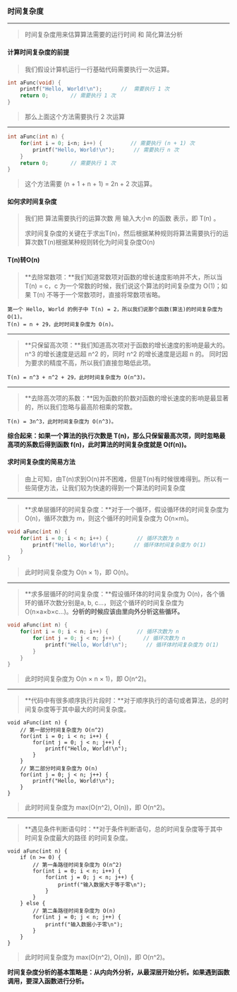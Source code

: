 ### 时间复杂度

***

>  时间复杂度用来估算算法需要的运行时间 和 简化算法分析



#### 计算时间复杂度的前提

> 我们假设计算机运行一行基础代码需要执行一次运算。

```objectivec
int aFunc(void) {
    printf("Hello, World!\n");      //  需要执行 1 次
    return 0;       // 需要执行 1 次
}
```

> 那么上面这个方法需要执行 2 次运算

***

```objectivec
int aFunc(int n) {
    for(int i = 0; i<n; i++) {         // 需要执行 (n + 1) 次
        printf("Hello, World!\n");      // 需要执行 n 次
    }
    return 0;       // 需要执行 1 次
}
```

> 这个方法需要 (n + 1 + n  + 1) = 2n + 2 次运算。



#### 如何求时间复杂度

> 我们把 算法需要执行的运算次数 用 输入大小n 的函数 表示，即 T(n) 。
>
> 求时间复杂度的关键在于求出T(n)，然后根据某种规则将算法需要执行的运算次数T(n)根据某种规则转化为时间复杂度O(n)



#### T(n)转O(n)

> **去除常数项：**我们知道常数项对函数的增长速度影响并不大，所以当 T(n) = c，c 为一个常数的时候，我们说这个算法的时间复杂度为 O(1)；如果 T(n) 不等于一个常数项时，直接将常数项省略。

```undefined
第一个 Hello, World 的例子中 T(n) = 2，所以我们说那个函数(算法)的时间复杂度为 O(1)。
T(n) = n + 29，此时时间复杂度为 O(n)。
```

***

> **只保留高次项：**我们知道高次项对于函数的增长速度的影响是最大的。n^3 的增长速度是远超 n^2 的，同时 n^2 的增长速度是远超 n 的。 同时因为要求的精度不高，所以我们直接忽略低此项。

```undefined
T(n) = n^3 + n^2 + 29，此时时间复杂度为 O(n^3)。
```

***

> **去除高次项的系数：**因为函数的阶数对函数的增长速度的影响是最显著的，所以我们忽略与最高阶相乘的常数。

```undefined
T(n) = 3n^3，此时时间复杂度为 O(n^3)。
```

**综合起来：如果一个算法的执行次数是 T(n)，那么只保留最高次项，同时忽略最高项的系数后得到函数 f(n)，此时算法的时间复杂度就是 O(f(n))。**



#### 求时间复杂度的简易方法

> 由上可知，由T(n)求到O(n)并不困难，但是T(n)有时候很难得到。所以有一些简便方法，让我们较为快速的得到一个算法的时间复杂度

***

> **求单层循环的时间复杂度：**对于一个循环，假设循环体的时间复杂度为 O(n)，循环次数为 m，则这个循环的时间复杂度为 O(n×m)。

```objectivec
void aFunc(int n) {
    for(int i = 0; i < n; i++) {         // 循环次数为 n
        printf("Hello, World!\n");      // 循环体时间复杂度为 O(1)
    }
}
```

> 此时时间复杂度为 O(n × 1)，即 O(n)。

***

> **求多层循环的时间复杂度：**假设循环体的时间复杂度为 O(n)，各个循环的循环次数分别是a, b, c...，则这个循环的时间复杂度为 O(n×a×b×c...)。**分析的时候应该由里向外分析这些循环。**

```objectivec
void aFunc(int n) {
    for(int i = 0; i < n; i++) {         // 循环次数为 n
        for(int j = 0; j < n; j++) {       // 循环次数为 n
            printf("Hello, World!\n");      // 循环体时间复杂度为 O(1)
        }
    }
}
```

> 此时时间复杂度为 O(n × n × 1)，即 O(n^2)。

***

> **代码中有很多顺序执行片段时：**对于顺序执行的语句或者算法，总的时间复杂度等于其中最大的时间复杂度。

```objective
void aFunc(int n) {
    // 第一部分时间复杂度为 O(n^2)
    for(int i = 0; i < n; i++) {
        for(int j = 0; j < n; j++) {
            printf("Hello, World!\n");
        }
    }
    // 第二部分时间复杂度为 O(n)
    for(int j = 0; j < n; j++) {
        printf("Hello, World!\n");
    }
}
```

> 此时时间复杂度为 max(O(n^2), O(n))，即 O(n^2)。

***

> **遇见条件判断语句时：**对于条件判断语句，总的时间复杂度等于其中 时间复杂度最大的路径 的时间复杂度。

```objective
void aFunc(int n) {
    if (n >= 0) {
        // 第一条路径时间复杂度为 O(n^2)
        for(int i = 0; i < n; i++) {
            for(int j = 0; j < n; j++) {
                printf("输入数据大于等于零\n");
            }
        }
    } else {
        // 第二条路径时间复杂度为 O(n)
        for(int j = 0; j < n; j++) {
            printf("输入数据小于零\n");
        }
    }
}
```

> 此时时间复杂度为 max(O(n^2), O(n))，即 O(n^2)。

**时间复杂度分析的基本策略是：从内向外分析，从最深层开始分析。如果遇到函数调用，要深入函数进行分析。**